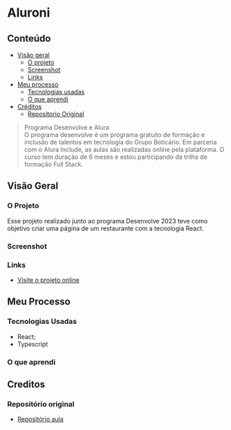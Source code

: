 # Aluroni

## Conteúdo

- [Visão geral](#visão-geral)
  - [O projeto](#o-projeto)
  - [Screenshot](#screenshot)
  - [Links](#links)
- [Meu processo](#meu-processo)
  - [Tecnologias usadas](#tecnologias-usadas)
  - [O que aprendi](#o-que-aprendi)
- [Créditos](#creditos)
   - [Repositorio Original](#repositorio-original)


> Programa Desenvolve e Alura <br>
O programa desenvolve é um programa gratuito de formação e inclusão de talentos em tecnologia do Grupo Boticário. Em parceria com o Alura Include, as aulas são realizadas online pela plataforma. O curso tem duração de 6 meses e estou participando da trilha de formação Full Stack.

## Visão Geral
### O Projeto
Esse projeto realizado junto ao programa Desenvolve 2023 teve como objetivo criar uma página de um restaurante com a tecnologia React.

### Screenshot

### Links
- [Visite o projeto online]()

## Meu Processo

### Tecnologias Usadas
- React;
- Typescript

### O que aprendi

## Creditos

### Repositório original
- [Repositório aula](https://github.com/alura-cursos/aluroni-introducao/tree/Aula5)

